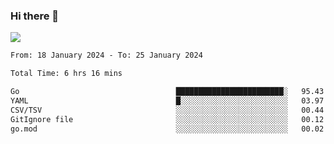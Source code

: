 ### Hi there 👋️

![](https://komarev.com/ghpvc/?username=Loner1024)

<!--START_SECTION:waka-->

```txt
From: 18 January 2024 - To: 25 January 2024

Total Time: 6 hrs 16 mins

Go                                   ████████████████████████░   95.43 %
YAML                                 █░░░░░░░░░░░░░░░░░░░░░░░░   03.97 %
CSV/TSV                              ░░░░░░░░░░░░░░░░░░░░░░░░░   00.44 %
GitIgnore file                       ░░░░░░░░░░░░░░░░░░░░░░░░░   00.12 %
go.mod                               ░░░░░░░░░░░░░░░░░░░░░░░░░   00.02 %
```

<!--END_SECTION:waka-->



